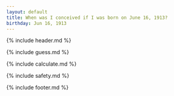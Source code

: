 ```yaml
---
layout: default
title: When was I conceived if I was born on June 16, 1913?
birthday: Jun 16, 1913
---
```


{% include header.md %}

{% include guess.md %}

{% include calculate.md %}

{% include safety.md %}

{% include footer.md %}



